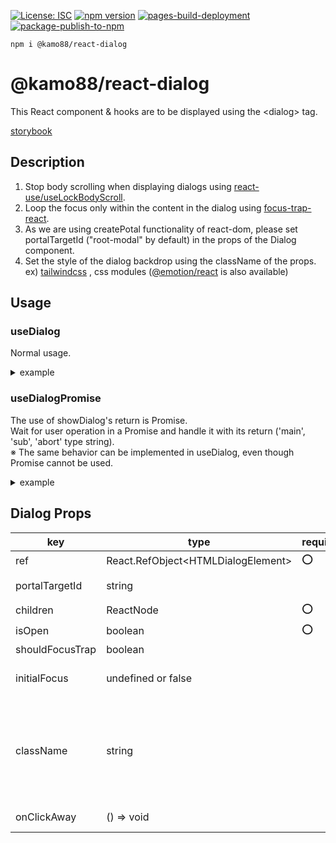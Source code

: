 [![License: ISC](https://img.shields.io/badge/License-ISC-blue.svg)](https://opensource.org/licenses/ISC)
[![npm version](https://badge.fury.io/js/@kamo88%2Freact-dialog.svg?v=0.9.4)](https://badge.fury.io/js/@kamo88%2Freact-dialog)
[![pages-build-deployment](https://github.com/kamo88/react-dialog/actions/workflows/pages/pages-build-deployment/badge.svg?branch=main)](https://github.com/kamo88/react-dialog/actions/workflows/pages/pages-build-deployment)
[![package-publish-to-npm](https://github.com/kamo88/react-dialog/actions/workflows/publish.yml/badge.svg?branch=main)](https://github.com/kamo88/react-dialog/actions/workflows/publish.yml)

```
npm i @kamo88/react-dialog
```

# @kamo88/react-dialog

This React component & hooks are to be displayed using the \<dialog\> tag.

[storybook](https://kamo88.github.io/react-dialog/)

## Description

1. Stop body scrolling when displaying dialogs using [react-use/useLockBodyScroll](https://github.com/streamich/react-use/blob/master/docs/useLockBodyScroll.md).
2. Loop the focus only within the content in the dialog using [focus-trap-react](https://github.com/focus-trap/focus-trap-react#readme).
3. As we are using createPotal functionality of react-dom, please set portalTargetId ("root-modal" by default) in the props of the Dialog component.
4. Set the style of the dialog backdrop using the className of the props. ex) [tailwindcss](https://tailwindcss.com/) , css modules ([@emotion/react](https://www.npmjs.com/package/@emotion/react) is also available)

## Usage

### useDialog

Normal usage.

<details>

<summary>example</summary>

```tsx
import { Dialog, useDialog } from '@kamo88/react-dialog';

const ShowDialogComponent = () => {
  const { ref, isOpen, showDialog, closeDialog } = useDialog();

  return (
    <>
      <button type="button" onClick={showDialog}>
        showDialog
      </button>
      <Dialog ref={ref} isOpen={isOpen} onClickAway={closeDialog}>
        <div>
          <div>header</div>
          <div>main</div>
          <div>
            footer
            <button type="button" onClick={closeDialog}>
              closeDialog
            </button>
          </div>
        </div>
      </Dialog>
    </>
  );
};
```

</details>

### useDialogPromise

The use of showDialog's return is Promise.<br>
Wait for user operation in a Promise and handle it with its return ('main', 'sub', 'abort' type string).<br>
※ The same behavior can be implemented in useDialog, even though Promise cannot be used.

<details>

<summary>example</summary>

```tsx
import { useCallback } from 'react';
import { Dialog, useDialogPromise, DialogResponse } from '@kamo88/react-dialog';

const ShowPromiseDialogComponent = () => {
  const {
    ref,
    isOpen,
    showDialog,
    closeDialogMain,
    closeDialogSub,
    closeDialogAbort,
  } = useDialogPromise();

  const handleShowDialog = useCallback(async () => {
    const dialogRes = await showDialog();

    if (dialogRes === DialogResponse.main) {
      // main processing ex) primary button\`s action
      return;
    }

    if (dialogRes === DialogResponse.sub) {
      // sub processing ex) secondary button\`s action
      return;
    }

    if (dialogRes === DialogResponse.abort) {
      // abort processing ex) click away\`s action & Dialog\`s unmount
    }
  }, [showDialog]);

  return (
    <>
      <button type="button" onClick={handleShowDialog}>
        showDialog
      </button>
      <Dialog ref={ref} isOpen={isOpen} onClickAway={closeDialogAbort}>
        <div>
          <div>header</div>
          <div>main</div>
          <div>
            footer
            <button type="button" onClick={closeDialogMain}>
              closeDialog main
            </button>
            <button type="button" onClick={closeDialogSub}>
              closeDialog sub
            </button>
          </div>
        </div>
      </Dialog>
    </>
  );
};
```

</details>

## Dialog Props

| key             | type                                 | required | default    | description                                                                                                                                             |
| --------------- | ------------------------------------ | -------- | ---------- | ------------------------------------------------------------------------------------------------------------------------------------------------------- |
| ref             | React.RefObject\<HTMLDialogElement\> | ⭕       |            | dialog ref                                                                                                                                              |
| portalTargetId  | string                               |          | root-modal | ReactDom.createPortal\`s target element id                                                                                                              |
| children        | ReactNode                            | ⭕       |            | dialog contents                                                                                                                                         |
| isOpen          | boolean                              | ⭕       |            | dialog open state                                                                                                                                       |
| shouldFocusTrap | boolean                              |          | true       |                                                                                                                                                         |
| initialFocus    | undefined or false                   |          | undefined  | This is based on the [focus-trap-react](https://github.com/focus-trap/focus-trap-react#readme) property.                                                |
| className       | string                               |          |            | This is \<dialog\> element\`s className.<br> Please use CSS framework. ex) tailwindcss. <br> As a side note, you can also use css props (@emotion/css). |
| onClickAway     | () => void                           |          |            | Event when backdrop in Dialog is clicked.                                                                                                               |
